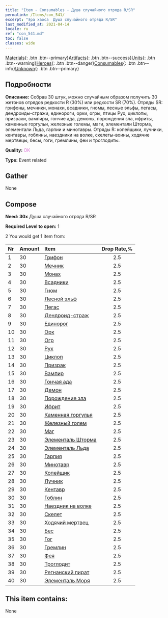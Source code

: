 ```yaml
---
title: "Item - Consumables - Душа случайного отряда R/SR"
permalink: /Items/con_541/
excerpt: "Эра хаоса  Душа случайного отряда R/SR"
last_modified_at: 2021-04-14
locale: ru
ref: "con_541.md"
toc: false
classes: wide
---
```

 [Materials](/ru/Items/){: .btn .btn--primary}[Artifacts](/ru/Items/Artifacts/){: .btn .btn--success}[Units](/ru/Items/Units/){: .btn .btn--warning}[Heroes](/ru/Items/Heroes/){: .btn .btn--danger}[Consumables](/ru/Items/Consumables/){: .btn .btn--info}[Unknown](/ru/Items/Unknown/){: .btn .btn--primary}

## Подробности
 **Описание:** Собрав 30 штук, можно случайным образом получить 30 жетонов отрядов редкости R (30%) или редкости SR (70%). Отряды SR: грифоны, мечники, монахи, всадники, гномы, лесные эльфы, пегасы, дендроиды-стражи, единороги, орки, огры, птицы Рух, циклопы, призраки, вампиры, гончие ада, демоны, порождения зла, ифриты, каменные горгульи, железные големы, маги, элементали Шторма, элементали Льда, гарпии и минотавры. Отряды R: копейщики, лучники, кентавры, гоблины, наездники на волке, скелеты-воины, ходячие мертвецы, бесы, гоги, гремлины, феи и троглодиты.

 **Quality:** <span style="color: #DA70D6">OK</span>

 **Type:** Event related

## Gather

  None

## Compose

 **Need: 30x** Душа случайного отряда R/SR

 **Required Level to open:** 1

 2 You would get **1** item  from:

  | Nr | Amount |     Item    | Drop Rate,% |
  |:---|:-------|:------------|:---------:|
  | 1 | 30 | [Грифон](/ru/Items/unt_192/) | 2.5 | 
  | 2 | 30 | [Мечник](/ru/Items/unt_193/) | 2.5 | 
  | 3 | 30 | [Монах](/ru/Items/unt_194/) | 2.5 | 
  | 4 | 30 | [Всадники](/ru/Items/unt_195/) | 2.5 | 
  | 5 | 30 | [Гном](/ru/Items/unt_200/) | 2.5 | 
  | 6 | 30 | [Лесной эльф](/ru/Items/unt_201/) | 2.5 | 
  | 7 | 30 | [Пегас](/ru/Items/unt_202/) | 2.5 | 
  | 8 | 30 | [Дендроид-страж](/ru/Items/unt_203/) | 2.5 | 
  | 9 | 30 | [Единорог](/ru/Items/unt_204/) | 2.5 | 
  | 10 | 30 | [Орк](/ru/Items/unt_219/) | 2.5 | 
  | 11 | 30 | [Огр](/ru/Items/unt_220/) | 2.5 | 
  | 12 | 30 | [Рух](/ru/Items/unt_221/) | 2.5 | 
  | 13 | 30 | [Циклоп](/ru/Items/unt_222/) | 2.5 | 
  | 14 | 30 | [Призрак](/ru/Items/unt_210/) | 2.5 | 
  | 15 | 30 | [Вампир](/ru/Items/unt_211/) | 2.5 | 
  | 16 | 30 | [Гончая ада](/ru/Items/unt_228/) | 2.5 | 
  | 17 | 30 | [Демон](/ru/Items/unt_229/) | 2.5 | 
  | 18 | 30 | [Порождение зла](/ru/Items/unt_230/) | 2.5 | 
  | 19 | 30 | [Ифрит](/ru/Items/unt_231/) | 2.5 | 
  | 20 | 30 | [Каменная горгулья](/ru/Items/unt_236/) | 2.5 | 
  | 21 | 30 | [Железный голем](/ru/Items/unt_237/) | 2.5 | 
  | 22 | 30 | [Маг](/ru/Items/unt_238/) | 2.5 | 
  | 23 | 30 | [Элементаль Шторма](/ru/Items/unt_263/) | 2.5 | 
  | 24 | 30 | [Элементаль Льда](/ru/Items/unt_264/) | 2.5 | 
  | 25 | 30 | [Гарпия](/ru/Items/unt_245/) | 2.5 | 
  | 26 | 30 | [Минотавр](/ru/Items/unt_248/) | 2.5 | 
  | 27 | 30 | [Копейщик](/ru/Items/unt_190/) | 2.5 | 
  | 28 | 30 | [Лучник](/ru/Items/unt_191/) | 2.5 | 
  | 29 | 30 | [Кентавр](/ru/Items/unt_199/) | 2.5 | 
  | 30 | 30 | [Гоблин](/ru/Items/unt_217/) | 2.5 | 
  | 31 | 30 | [Наездник на волке](/ru/Items/unt_218/) | 2.5 | 
  | 32 | 30 | [Скелет](/ru/Items/unt_208/) | 2.5 | 
  | 33 | 30 | [Ходячий мертвец](/ru/Items/unt_209/) | 2.5 | 
  | 34 | 30 | [Бес](/ru/Items/unt_226/) | 2.5 | 
  | 35 | 30 | [Гог](/ru/Items/unt_227/) | 2.5 | 
  | 36 | 30 | [Гремлин](/ru/Items/unt_235/) | 2.5 | 
  | 37 | 30 | [Фея](/ru/Items/unt_262/) | 2.5 | 
  | 38 | 30 | [Троглодит](/ru/Items/unt_244/) | 2.5 | 
  | 39 | 30 | [Регнанский пират](/ru/Items/unt_273/) | 2.5 | 
  | 40 | 30 | [Элементаль Моря](/ru/Items/unt_275/) | 2.5 | 


## This item contains:

  None

